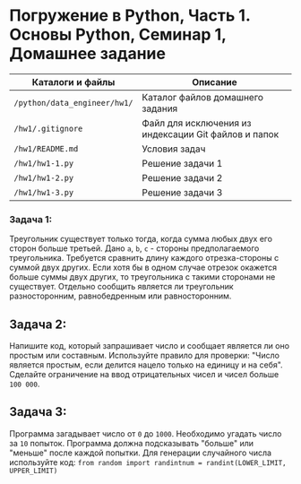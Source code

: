 # Погружение в Python, Часть 1. Основы Python, Семинар 1, Домашнее задание

Каталоги и файлы             | Описание
-----------------------------|-----------------------------------------------------
`/python/data_engineer/hw1/` | Каталог файлов домашнего задания
`/hw1/.gitignore`            | Файл для исключения из индексации Git файлов и папок
`/hw1/README.md`             | Условия задач
`/hw1/hw1-1.py`              | Решение задачи 1
`/hw1/hw1-2.py`              | Решение задачи 2
`/hw1/hw1-3.py`              | Решение задачи 3


### Задача 1:

Треугольник существует только тогда, когда сумма любых двух его сторон больше третьей. Дано `a`, `b`, `c` - стороны предполагаемого треугольника. Требуется сравнить длину каждого отрезка-стороны с суммой двух других. Если хотя бы в одном случае отрезок окажется больше суммы двух других, то треугольника с такими сторонами не существует. Отдельно сообщить является ли треугольник разносторонним, равнобедренным или равносторонним.

## Задача 2:

Напишите код, который запрашивает число и сообщает является ли оно простым или составным. Используйте правило для проверки: "Число является простым, если делится нацело только на единицу и на себя". Сделайте ограничение на ввод отрицательных чисел и чисел больше `100 000`.

## Задача 3:

Программа загадывает число от `0` до `1000`. Необходимо угадать число за `10` попыток. Программа должна подсказывать "больше" или "меньше" после каждой попытки. Для генерации случайного числа используйте код:
`from random import randintnum = randint(LOWER_LIMIT, UPPER_LIMIT)`



